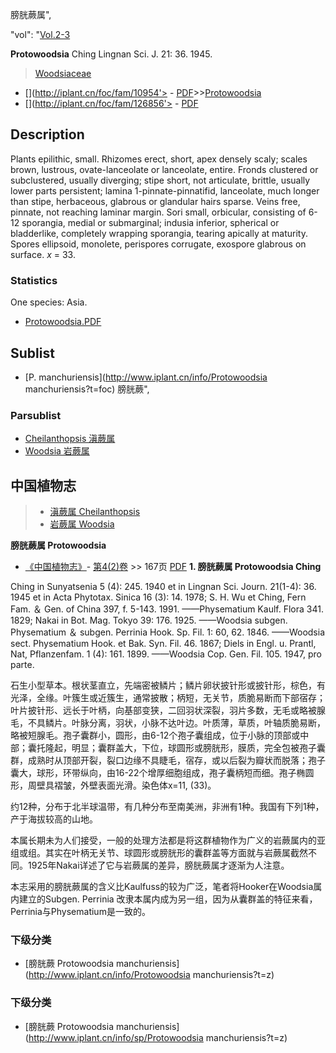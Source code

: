 膀胱蕨属",

  "vol": "[Vol.2-3](http://iplant.cn/foc/vol/1)

**Protowoodsia** Ching Lingnan Sci. J. 21: 36. 1945.

> [Woodsiaceae](http://www.iplant.cn/info/Woodsiaceae?t=foc)
* [](http://iplant.cn/foc/fam/10954'> - [PDF](http://iplant.cn/foc/pdf/Woodsiaceae.pdf)>>[Protowoodsia](http://www.iplant.cn/info/Protowoodsia?t=foc)
* [](http://iplant.cn/foc/fam/126856'> - [PDF](http://www.iplant.cn/foc/pdf/Protowoodsia.pdf)

## Description

Plants epilithic, small. Rhizomes erect, short, apex densely scaly; scales brown, lustrous, ovate-lanceolate or lanceolate, entire. Fronds clustered or subclustered, usually diverging; stipe short, not articulate, brittle, usually lower parts persistent; lamina 1-pinnate-pinnatifid, lanceolate, much longer than stipe, herbaceous, glabrous or glandular hairs sparse. Veins free, pinnate, not reaching laminar margin. Sori small, orbicular, consisting of 6-12 sporangia, medial or submarginal; indusia inferior, spherical or bladderlike, completely wrapping sporangia, tearing apically at maturity. Spores ellipsoid, monolete, perispores corrugate, exospore glabrous on surface. *x* = 33.

### Statistics
One species: Asia.


* [Protowoodsia.PDF](http://iplant.cn/foc/pdf/Protowoodsia.pdf)

## Sublist

* [P.  manchuriensis](http://www.iplant.cn/info/Protowoodsia manchuriensis?t=foc) 膀胱蕨",

### Parsublist

* [Cheilanthopsis  滇蕨属](http://www.iplant.cn/info/Cheilanthopsis?t=foc)
* [Woodsia  岩蕨属](http://www.iplant.cn/info/Woodsia?t=foc)

## 中国植物志

> * [滇蕨属  Cheilanthopsis](Cheilanthopsis-滇蕨属.md)
> * [岩蕨属  Woodsia](http://www.iplant.cn/info/Woodsia?t=z)


**膀胱蕨属 Protowoodsia**

* [《中国植物志》](http://www.iplant.cn/frps)- [第4(2)卷](http://www.iplant.cn/frps/vol/4(2)) >> 167页 [PDF](http://www.iplant.cn/frps/pdf/4(2)/167y.pdf)
**1. 膀胱蕨属 Protowoodsia Ching**

Ching in Sunyatsenia 5 (4): 245. 1940 et in Lingnan Sci. Journ. 21(1-4): 36. 1945 et in Acta Phytotax. Sinica 16 (3): 14. 1978; S. H. Wu et Ching, Fern Fam. ＆ Gen. of China 397, f. 5-143. 1991. ——Physematium Kaulf. Flora 341. 1829; Nakai in Bot. Mag. Tokyo 39: 176. 1925. ——Woodsia subgen. Physematium ＆ subgen. Perrinia Hook. Sp. Fil. 1: 60, 62. 1846. ——Woodsia sect. Physematium Hook. et Bak. Syn. Fil. 46. 1867; Diels in Engl. u. Prantl, Nat, Pflanzenfam. 1 (4): 161. 1899. ——Woodsia Cop. Gen. Fil. 105. 1947, pro parte.

石生小型草本。根状茎直立，先端密被鳞片；鳞片卵状披针形或披针形，棕色，有光泽，全缘。叶簇生或近簇生，通常披散；柄短，无关节，质脆易断而下部宿存；叶片披针形、远长于叶柄，向基部变狭，二回羽状深裂，羽片多数，无毛或略被腺毛，不具鳞片。叶脉分离，羽状，小脉不达叶边。叶质薄，草质，叶轴质脆易断，略被短腺毛。孢子囊群小，圆形，由6-12个孢子囊组成，位于小脉的顶部或中部；囊托隆起，明显；囊群盖大，下位，球圆形或膀胱形，膜质，完全包被孢子囊群，成熟时从顶部开裂，裂口边缘不具睫毛，宿存，或以后裂为瓣状而脱落；孢子囊大，球形，环带纵向，由16-22个增厚细胞组成，孢子囊柄短而细。孢子椭圆形，周壁具褶皱，外壁表面光滑。染色体x=11, (33)。

约12种，分布于北半球温带，有几种分布至南美洲，非洲有1种。我国有下列1种，产于海拔较高的山地。

本属长期未为人们接受，一般的处理方法都是将这群植物作为广义的岩蕨属内的亚组或组。其实在叶柄无关节、球圆形或膀胱形的囊群盖等方面就与岩蕨属截然不同。1925年Nakai详述了它与岩蕨属的差异，膀胱蕨属才逐渐为人注意。

本志采用的膀胱蕨属的含义比Kaulfuss的较为广泛，笔者将Hooker在Woodsia属内建立的Subgen. Perrinia 改隶本属内成为另一组，因为从囊群盖的特征来看，Perrinia与Physematium是一致的。

### 下级分类
* [膀胱蕨  Protowoodsia manchuriensis](http://www.iplant.cn/info/Protowoodsia manchuriensis?t=z)

### 下级分类
* [膀胱蕨  Protowoodsia manchuriensis](http://www.iplant.cn/info/sp/Protowoodsia manchuriensis?t=z)
